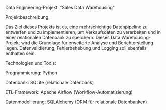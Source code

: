 Data Engineering-Projekt: "Sales Data Warehousing"

Projektbeschreibung:

Das Ziel dieses Projekts ist es, eine mehrschichtige Datenpipeline zu entwerfen und zu implementieren, um Verkaufsdaten zu verarbeiten und in einer relationalen Datenbank zu speichern. Dieses Data Warehousing-Projekt wird die Grundlage für erweiterte Analyse und Berichterstellung legen. Datenvalidierung, Fehlerbehebung und Logging  soll ebenfalls enthalten sein.



Technologien und Tools:

Programmierung: Python

Datenbank: SQLite (relationale Datenbank)

ETL-Framework: Apache Airflow (Workflow-Automatisierung)

Datenmodellierung: SQLAlchemy (ORM für relationale Datenbanken)
